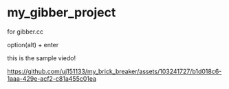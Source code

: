 # my_gibber_project
for gibber.cc

option(alt) + enter<br>

this is the sample viedo!


https://github.com/uj151133/my_brick_breaker/assets/103241727/b1d018c6-1aaa-429e-acf2-c81a455c01ea


